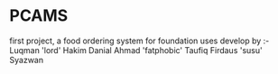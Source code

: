 # PCAMS
first project,  a food ordering system for foundation uses
develop by :-
Luqman 'lord' Hakim
Danial 
Ahmad 'fatphobic' Taufiq
Firdaus 'susu' Syazwan

